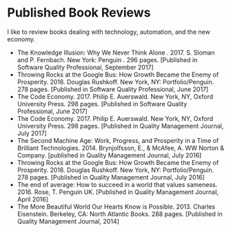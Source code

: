 # Published Book Reviews

I like to review books dealing with technology, automation, and the new economy.

* The Knowledge Illusion:Why We Never Think Alone. 2017. S. Sloman and P. Fernbach. New York: Penguin. 296 pages. [Published in Software Quality Professional, September 2017]
* Throwing Rocks at the Google Bus: How Growth Became the Enemy of Prosperity. 2016. Douglas Rushkoff. New York, NY: Portfolio/Penguin. 278 pages. [Published in Software Quality Professional, June 2017]
* The Code Economy. 2017. Philip E. Auerswald. New York, NY, Oxford University Press. 298 pages. [Published in Software Quality Professional, June 2017]
* The Code Economy. 2017. Philip E. Auerswald. New York, NY, Oxford University Press. 298 pages. [Published in Quality Management Journal, July 2017]
* The Second Machine Age: Work, Progress, and Prosperity in a Time of Brilliant Technologies. 2014. Brynjolfsson, E., & McAfee, A. WW Norton & Company. [published in Quality Management Journal, July 2016]
* Throwing Rocks at the Google Bus: How Growth Became the Enemy of Prosperity. 2016. Douglas Rushkoff. New York, NY: Portfolio/Penguin. 278 pages. [Published in Quality Management Journal, July 2016]
* The end of average: How to succeed in a world that values sameness. 2016. Rose, T. Penguin UK. [Published in Quality Management Journal, April 2016]
* The More Beautiful World Our Hearts Know is Possible. 2013. Charles Eisenstein. Berkeley, CA: North Atlantic Books. 288 pages. [Published in Quality Management Journal, 2014]
